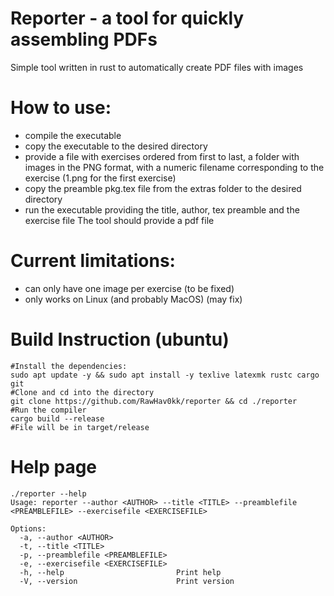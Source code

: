 # Reporter - a tool for quickly assembling PDFs 
Simple tool written in rust to automatically create PDF files with images
# How to use: 
- compile the executable 
- copy the executable to the desired directory
- provide a file with exercises ordered from first to last, a folder with images in the PNG format, with a numeric filename corresponding to the exercise (1.png for the first exercise)
- copy the preamble pkg.tex file from the extras folder to the desired directory
- run the executable providing the title, author, tex preamble and the exercise file 
The tool should provide a pdf file 

 # Current limitations:
- can only have one image per exercise (to be fixed)
- only works on Linux (and probably MacOS) (may fix)

# Build Instruction (ubuntu)
```
#Install the dependencies:
sudo apt update -y && sudo apt install -y texlive latexmk rustc cargo git
#Clone and cd into the directory 
git clone https://github.com/RawHav0kk/reporter && cd ./reporter
#Run the compiler 
cargo build --release
#File will be in target/release
```
# Help page 
```
./reporter --help
Usage: reporter --author <AUTHOR> --title <TITLE> --preamblefile <PREAMBLEFILE> --exercisefile <EXERCISEFILE>

Options:
  -a, --author <AUTHOR>
  -t, --title <TITLE>
  -p, --preamblefile <PREAMBLEFILE>
  -e, --exercisefile <EXERCISEFILE>
  -h, --help                         Print help
  -V, --version                      Print version
  ```
